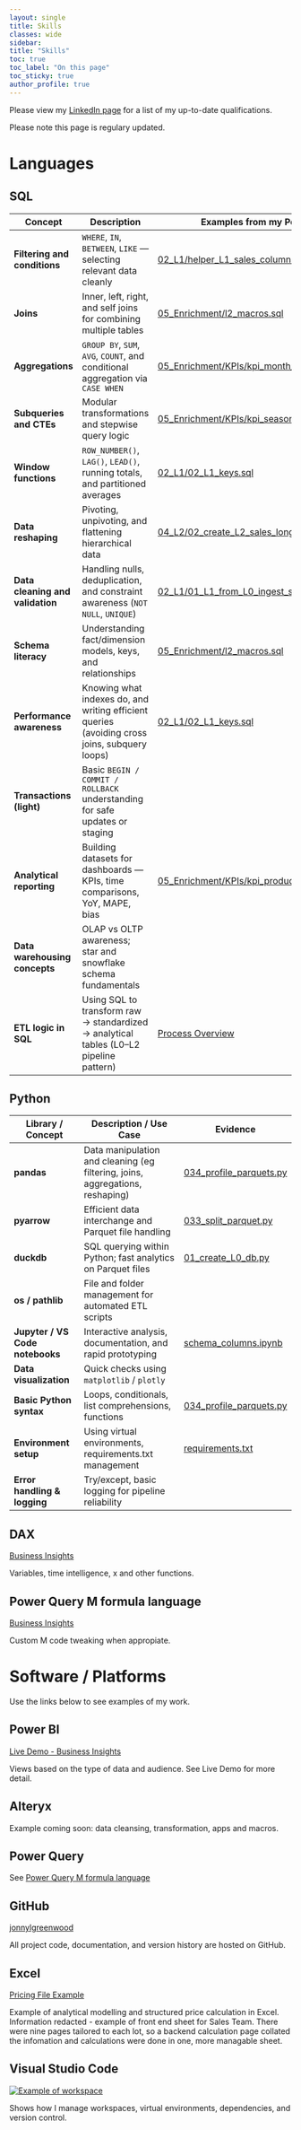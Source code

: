 ```yaml
---
layout: single
title: Skills
classes: wide
sidebar:
title: "Skills"
toc: true
toc_label: "On this page"
toc_sticky: true
author_profile: true
---
```


Please view my [LinkedIn page](https://www.linkedin.com/in/jonathanlgreenwood/details/certifications/) for a list of my up-to-date qualifications. 

Please note this page is regulary updated.



# Languages
## SQL

| Concept | Description | Examples from my Portfolio |
|---|---|---|
| **Filtering and conditions** | `WHERE`, `IN`, `BETWEEN`, `LIKE` — selecting relevant data cleanly |[02_L1/helper_L1_sales_columns.sql](https://github.com/jonnylgreenwood/Business-Insights/blob/main/SQL/02_L1/helper_L1_sales_columns.sql)|
| **Joins** | Inner, left, right, and self joins for combining multiple tables |[05_Enrichment/l2_macros.sql](https://github.com/jonnylgreenwood/Business-Insights/blob/main/SQL/05_Enrichment/l2_macros.sql)|
| **Aggregations** | `GROUP BY`, `SUM`, `AVG`, `COUNT`, and conditional aggregation via `CASE WHEN` |[05_Enrichment/KPIs/kpi_month_var.sql](https://github.com/jonnylgreenwood/Business-Insights/blob/main/SQL/05_Enrichment/KPIs/kpi_month_var.sql)|
| **Subqueries and CTEs** | Modular transformations and stepwise query logic |[05_Enrichment/KPIs/kpi_seasonality_strength.sql](https://github.com/jonnylgreenwood/Business-Insights/blob/main/SQL/05_Enrichment/KPIs/kpi_seasonality_strength.sql)|
| **Window functions** | `ROW_NUMBER()`, `LAG()`, `LEAD()`, running totals, and partitioned averages |[02_L1/02_L1_keys.sql](https://github.com/jonnylgreenwood/Business-Insights/blob/main/SQL/02_L1/02_L1_keys.sql)|
| **Data reshaping** | Pivoting, unpivoting, and flattening hierarchical data |[04_L2/02_create_L2_sales_long.sql](https://github.com/jonnylgreenwood/Business-Insights/blob/main/SQL/04_L2/02_create_L2_sales_long.sql)|
| **Data cleaning and validation** | Handling nulls, deduplication, and constraint awareness (`NOT NULL`, `UNIQUE`) |[02_L1/01_L1_from_L0_ingest_std.sql](https://github.com/jonnylgreenwood/Business-Insights/blob/main/SQL/02_L1/01_L1_from_L0_ingest_std.sql)|
| **Schema literacy** | Understanding fact/dimension models, keys, and relationships |[05_Enrichment/l2_macros.sql](https://github.com/jonnylgreenwood/Business-Insights/blob/main/SQL/05_Enrichment/l2_macros.sql)|
| **Performance awareness** | Knowing what indexes do, and writing efficient queries (avoiding cross joins, subquery loops) |[02_L1/02_L1_keys.sql](https://github.com/jonnylgreenwood/Business-Insights/blob/main/SQL/02_L1/02_L1_keys.sql)|
| **Transactions (light)** | Basic `BEGIN / COMMIT / ROLLBACK` understanding for safe updates or staging |[]()|
| **Analytical reporting** | Building datasets for dashboards — KPIs, time comparisons, YoY, MAPE, bias |[05_Enrichment/KPIs/kpi_product_coeff.sql](https://github.com/jonnylgreenwood/Business-Insights/blob/main/SQL/05_Enrichment/KPIs/kpi_product_coeff.sql)|
| **Data warehousing concepts** | OLAP vs OLTP awareness; star and snowflake schema fundamentals |[]()|
| **ETL logic in SQL** | Using SQL to transform raw → standardized → analytical tables (L0–L2 pipeline pattern) |[Process Overview](/projects/business-insights/index.html#Process%20Overview)|

## Python

| Library / Concept | Description / Use Case | Evidence |
|---|---|---|
| **pandas** | Data manipulation and cleaning (eg filtering, joins, aggregations, reshaping) | [034_profile_parquets.py](https://github.com/jonnylgreenwood/Business-Insights/blob/main/SQL/06_L2_to_pbi/034_profile_parquets.py)|
| **pyarrow** | Efficient data interchange and Parquet file handling | [033_split_parquet.py](https://github.com/jonnylgreenwood/Business-Insights/blob/main/SQL/06_L2_to_pbi/033_split_parquet.py)|
| **duckdb** | SQL querying within Python; fast analytics on Parquet files | [01_create_L0_db.py](https://github.com/jonnylgreenwood/Business-Insights/blob/main/SQL/01_Setup_Database/01_create_L0_db.py)|
| **os / pathlib** | File and folder management for automated ETL scripts | []()|
| **Jupyter / VS Code notebooks** | Interactive analysis, documentation, and rapid prototyping | [schema_columns.ipynb](https://github.com/jonnylgreenwood/Business-Insights/blob/main/Python/schema_columns.ipynb)|
| **Data visualization** | Quick checks using `matplotlib` / `plotly` | []()|
| **Basic Python syntax** | Loops, conditionals, list comprehensions, functions | [034_profile_parquets.py](https://github.com/jonnylgreenwood/Business-Insights/blob/main/SQL/06_L2_to_pbi/034_profile_parquets.py)|
| **Environment setup** | Using virtual environments, requirements.txt management | [requirements.txt](https://github.com/jonnylgreenwood/Business-Insights/blob/main/requirements.txt)|
| **Error handling & logging** | Try/except, basic logging for pipeline reliability | []()|


## DAX

[Business Insights](https://github.com/jonnylgreenwood/Business-Insights/blob/main/Power%20Bi/dax/measures.dax)

Variables, time intelligence, x and other functions.

## Power Query M formula language

[Business Insights](https://github.com/jonnylgreenwood/Business-Insights/blob/main/Power%20Bi/m_code/read_parquets.m)

Custom M code tweaking when appropiate.

# Software / Platforms

Use the links below to see examples of my work.

## Power BI
[Live Demo - Business Insights](/portfolio-site/projects/business-insights/insights.html)

Views based on the type of data and audience. See Live Demo for more detail.

## Alteryx

Example coming soon: data cleansing, transformation, apps and macros.

## Power Query
See [Power Query M formula language](#power-query-m-formula-language)

## GitHub
[jonnylgreenwood](https://github.com/jonnylgreenwood/)

All project code, documentation, and version history are hosted on GitHub.

## Excel
[Pricing File Example](/portfolio-site/assets/pricing_example.pdf)

Example of analytical modelling and structured price calculation in Excel. Information redacted - example of front end sheet for Sales Team. There were nine pages tailored to each lot, so a backend calculation page collated the infomation and calculations were done in one, more managable sheet.

## Visual Studio Code
[![Example of workspace](/portfolio-site/assets/images/vscode.png)](/portfolio-site/assets/images/vscode.png)

Shows how I manage workspaces, virtual environments, dependencies, and version control.

<!-- https://chatgpt.com/s/t_68fe36988c3c81918768f8d72314b7e4 -->